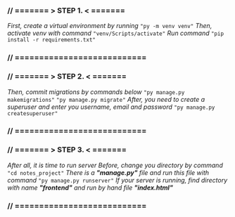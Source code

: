 ### // ======= > STEP 1. < =======
_First, create a virtual environment by running_ ```"py -m venv venv"```
_Then, activate venv with command_ ```"venv/Scripts/activate"```
_Run command_ ```"pip install -r requirements.txt"```
### // ===========================
### // ======= > STEP 2. < =======
_Then, commit migrations by commands below_
```"py manage.py makemigrations"```
```"py manage.py migrate"```
_After, you need to create a superuser and enter you username, email and password_
```"py manage.py createsuperuser"```
### // ===========================
### // ======= > STEP 3. < =======
_After all, it is time to run server_
_Before, change you directory by command_ ```"cd notes_project"```
_There is a ***"manage.py"*** file and run this file with command_ ```"py manage.py runserver"```
_If your server is running, find directory with name_ ***"frontend"*** _and run by hand file_ ***"index.html"***
### // ===========================
